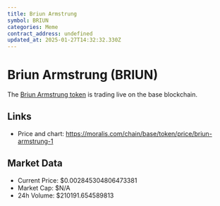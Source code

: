 ```yaml
---
title: Briun Armstrung
symbol: BRIUN
categories: Meme
contract_address: undefined
updated_at: 2025-01-27T14:32:32.330Z
---
```


# Briun Armstrung (BRIUN)
The [Briun Armstrung token](https://moralis.com/chain/base/token/price/briun-armstrung-1) is trading live on the base blockchain.

## Links
- Price and chart: https://moralis.com/chain/base/token/price/briun-armstrung-1

## Market Data
- Current Price: $0.002845304806473381
- Market Cap: $N/A
- 24h Volume: $210191.654589813
